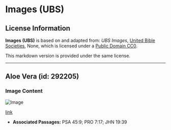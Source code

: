 # Images (UBS)

## License Information

**Images (UBS)** is based on and adapted from: _UBS Images_, [United Bible Societies](https://unitedbiblesocieties.org/), None, which is licensed under a [Public Domain CC0](https://creativecommons.org/public-domain/cc0/).

This markdown version is provided under the same license.



--------------------------------

## Aloe Vera (id: 292205)

### Image Content

![Image](https://cdn.aquifer.bible/aquifer-content/resources/Media/WEB-0024_aloe_vera.jpg)

[link](https://cdn.aquifer.bible/aquifer-content/resources/Media/WEB-0024_aloe_vera.jpg)

* **Associated Passages:** PSA 45:9; PRO 7:17; JHN 19:39

